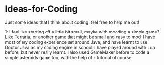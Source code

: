 # Ideas-for-Coding
Just some ideas that I think about coding, feel free to help me out!

1: I feel like starting off a little bit small, maybe with modding a simple game? Like Terraria, or another game that might be small and easy to mod.
I have most of my coding experience set around Java, and have learnt to use Doctor Java as my coding engine in school. I have played around with
Lua before, but never really learnt. I also used GameMaker before to code a simple asteroids game too, with the help of a tutorial of course.
